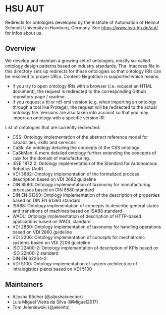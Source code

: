 # HSU AUT
Redirects for ontologies developed by the Institute of Automation of Helmut Schmidt University in Hamburg, Germany. See https://www.hsu-hh.de/aut/ for infos about us.

## Overview
We develop and maintain a growing set of ontologies, mostly so-called ontology design patterns based on industry standards. The .htaccess file in this directory sets up redirects for these ontologies so that ontology IRIs can be resolved to proper URLs.
Content-Negotition is supported which means:
- If you try to open ontology IRIs with a browser (i.e. request an HTML document), the request is redirected to the corresponding Github repository page / readme.
- If you request a ttl or rdf-xml version (e.g. when importing an ontology through a tool like Protege), the request will be redirected to the actual ontology file. Versions are also taken into account so that you may import an ontology with a specific version IRI.

List of ontologies that are currently redirected:
- CSS: Ontology implementation of the abstract reference model for capabilities, skills and services
- CaSk: An ontology detailing the concepts of the CSS ontology
- CaSkMan: A more detailed ontology further extending the concepts of `CaSk` for the domain of manufacturing.
- IEEE 1872.2: Ontology implementation of the Standard for Autonomous Robotics (AuR)
- VDI 3682: Ontology implementation of the formalized process description based on VDI 3682 guideline 
- DIN 8580: Ontology implementation of taxonomy for manufacturing processes based on DIN 8580 standard 
- DIN EN 61360: Ontology implementation of the description of properties based on DIN EN 61360 standard 
- ISA88: Ontology implementation of concepts to describe general states and transitions of machines based on ISA88 standard
- WADL: Ontology implementation of description of HTTP-based applications based on WADL standard
- VDI 2860: Ontology implementation of taxonomy for handling operations based on VDI 2860 guideline
- VDI 2206: Ontology implementation of concepts for mechatronic systems based on VDI 2206 guideline
- ISO 22400-2: Ontology implementation of description of KPIs based on ISO 22400-2 standard 
- DIN EN 62264-2: 
- VDI 5100: Ontology implementation of system architecture of intralogistics plants based on VDI 5100

## Maintainers
- Aljosha Köcher (@aljoshakoecher)
- Luis Miguel Vieira da Silva (@Miguel2617)
- Tom Jeleniewski (@jelenito)
